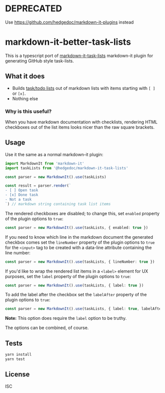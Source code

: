 <!--
SPDX-FileCopyrightText: 2020 The HedgeDoc developers (see AUTHORS file)

SPDX-License-Identifier: CC0-1.0
-->

# DEPRECATED

Use https://github.com/hedgedoc/markdown-it-plugins instead

# markdown-it-better-task-lists

This is a typescript port of [markdown-it-task-lists](https://github.com/revin/markdown-it-task-lists) markdown-it plugin for generating GitHub style task-lists.

## What it does

- Builds [task/todo lists](https://github.com/blog/1825-task-lists-in-all-markdown-documents) out of markdown lists with items starting with `[ ]` or `[x]`.
- Nothing else

### Why is this useful?

When you have markdown documentation with checklists, rendering HTML checkboxes
out of the list items looks nicer than the raw square brackets.

## Usage

Use it the same as a normal markdown-it plugin:

```ts
import MarkdownIt from 'markdown-it'
import taskLists from '@hedgedoc/markdown-it-task-lists'

const parser = new MarkdownIt().use(taskLists)

const result = parser.render(`
- [ ] Open task
- [x] Done task
- Not a task
`) // markdown string containing task list items
```

The rendered checkboxes are disabled; to change this, set `enabled` property of the
plugin options to `true`:

```ts
const parser = new MarkdownIt().use(taskLists, { enabled: true })
```

If you need to know which line in the markdown document the generated checkbox comes
set the `lineNumber` property of the plugin options to `true` for the
`<input>` tag to be created with a data-line attribute containing the line number:

```ts
const parser = new MarkdownIt().use(taskLists, { lineNumber: true })
```

If you'd like to wrap the rendered list items in a `<label>` element for UX
purposes, set the `label` property of the plugin options to `true`:

```ts
const parser = new MarkdownIt().use(taskLists, { label: true })
```

To add the label after the checkbox set the `labelAfter` property of the plugin
options to `true`:

```ts
const parser = new MarkdownIt().use(taskLists, { label: true, labelAfter: true })
```

**Note:** This option does require the `label` option to be truthy.

The options can be combined, of course.

## Tests

```sh
yarn install
yarn test
```

## License

ISC
